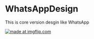 # WhatsAppDesign

This is core version desgin like WhatsApp


<a href="https://imgflip.com/gif/3gt66a"><img src="https://i.imgflip.com/3gt66a.gif" title="made at imgflip.com"/></a>

